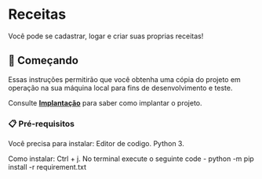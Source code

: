 # Receitas

Você pode se cadastrar, logar e criar suas proprias receitas!

## 🚀 Começando

Essas instruções permitirão que você obtenha uma cópia do projeto em operação na sua máquina local para fins de desenvolvimento e teste.

Consulte **[Implantação](#-implanta%C3%A7%C3%A3o)** para saber como implantar o projeto.

### 📋 Pré-requisitos

Você precisa para instalar:
Editor de codigo. 
Python 3.

Como instalar:
Ctrl + j.
No terminal execute o seguinte code - python -m pip install -r requirement.txt
